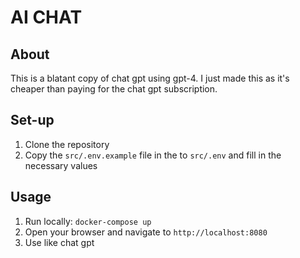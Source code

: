 # AI CHAT

## About

This is a blatant copy of chat gpt using gpt-4. I just made this as it's cheaper than paying for the chat gpt subscription.

## Set-up

1. Clone the repository
2. Copy the `src/.env.example` file in the to `src/.env` and fill in the necessary values

## Usage

1. Run locally: `docker-compose up`
2. Open your browser and navigate to `http://localhost:8080`
3. Use like chat gpt
